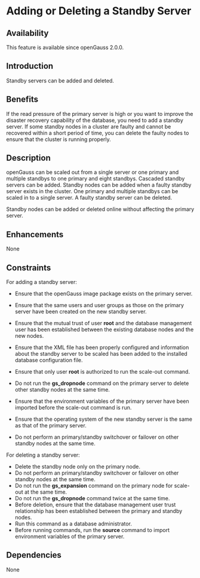 # Adding or Deleting a Standby Server<a name="EN-US_TOPIC_0000001091887980"></a>

## Availability<a name="section118411122194813"></a>

This feature is available since openGauss 2.0.0.

## Introduction<a name="section13375160194919"></a>

Standby servers can be added and deleted.

## Benefits<a name="section19340161511499"></a>

If the read pressure of the primary server is high or you want to improve the disaster recovery capability of the database, you need to add a standby server. If some standby nodes in a cluster are faulty and cannot be recovered within a short period of time, you can delete the faulty nodes to ensure that the cluster is running properly.

## Description<a name="section54601932194912"></a>

openGauss can be scaled out from a single server or one primary and multiple standbys to one primary and eight standbys. Cascaded standby servers can be added. Standby nodes can be added when a faulty standby server exists in the cluster. One primary and multiple standbys can be scaled in to a single server. A faulty standby server can be deleted.

Standby nodes can be added or deleted online without affecting the primary server.

## Enhancements<a name="section1658716245019"></a>

None

## Constraints<a name="section13118121915014"></a>

For adding a standby server:

-   Ensure that the openGauss image package exists on the primary server.

-   Ensure that the same users and user groups as those on the primary server have been created on the new standby server.

-   Ensure that the mutual trust of user  **root**  and the database management user has been established between the existing database nodes and the new nodes.

-   Ensure that the XML file has been properly configured and information about the standby server to be scaled has been added to the installed database configuration file.

-   Ensure that only user  **root**  is authorized to run the scale-out command.

-   Do not run the  **gs\_dropnode**  command on the primary server to delete other standby nodes at the same time.
-   Ensure that the environment variables of the primary server have been imported before the scale-out command is run.

-   Ensure that the operating system of the new standby server is the same as that of the primary server.

-   Do not perform an primary/standby switchover or failover on other standby nodes at the same time.

For deleting a standby server:

-   Delete the standby node only on the primary node.
-   Do not perform an primary/standby switchover or failover on other standby nodes at the same time.
-   Do not run the  **gs\_expansion**  command on the primary node for scale-out at the same time.
-   Do not run the  **gs\_dropnode**  command twice at the same time.
-   Before deletion, ensure that the database management user trust relationship has been established between the primary and standby nodes.
-   Run this command as a database administrator.
-   Before running commands, run the  **source**  command to import environment variables of the primary server.

## Dependencies<a name="section24082349505"></a>

None


